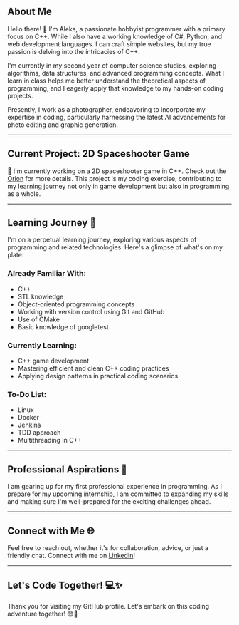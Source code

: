 ## About Me

Hello there! 👋 I'm Aleks, a passionate hobbyist programmer with a primary focus on C++. While I also have a working knowledge of C#, Python, and web development languages. I can craft simple websites, but my true passion is delving into the intricacies of C++.

I'm currently in my second year of computer science studies, exploring algorithms, data structures, and advanced programming concepts. What I learn in class helps me better understand the theoretical aspects of programming, and I eagerly apply that knowledge to my hands-on coding projects.

Presently, I work as a photographer, endeavoring to incorporate my expertise in coding, particularly harnessing the latest AI advancements for photo editing and graphic generation.

---

## Current Project: 2D Spaceshooter Game

🚀 I'm currently working on a 2D spaceshooter game in C++. Check out the [Orion](https://github.com/alekskoloch/Orion) for more details. This project is my coding exercise, contributing to my learning journey not only in game development but also in programming as a whole.

---

## Learning Journey 🌱

I'm on a perpetual learning journey, exploring various aspects of programming and related technologies. Here's a glimpse of what's on my plate:

### Already Familiar With:
- C++
- STL knowledge
- Object-oriented programming concepts
- Working with version control using Git and GitHub
- Use of CMake
- Basic knowledge of googletest

### Currently Learning:
- C++ game development
- Mastering efficient and clean C++ coding practices
- Applying design patterns in practical coding scenarios

### To-Do List:
- Linux
- Docker
- Jenkins
- TDD approach
- Multithreading in C++

---

## Professional Aspirations 💼

I am gearing up for my first professional experience in programming. As I prepare for my upcoming internship, I am committed to expanding my skills and making sure I'm well-prepared for the exciting challenges ahead.

---

## Connect with Me 🌐

Feel free to reach out, whether it's for collaboration, advice, or just a friendly chat. Connect with me on [LinkedIn](https://www.linkedin.com/in/aleks-koloch-407859232)!

---

## Let's Code Together! 💻✨

Thank you for visiting my GitHub profile. Let's embark on this coding adventure together! 😊🚀

